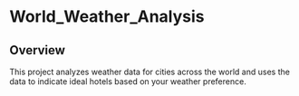 # World_Weather_Analysis

## Overview
This project analyzes weather data for cities across the world and uses the data to indicate ideal hotels based on your weather preference.
